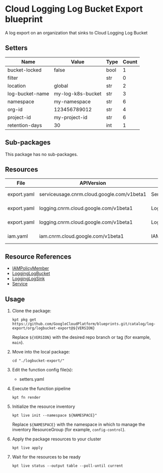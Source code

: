 <!-- BEGINNING OF PRE-COMMIT-BLUEPRINT DOCS HOOK:TITLE -->
# Cloud Logging Log Bucket Export blueprint


<!-- END OF PRE-COMMIT-BLUEPRINT DOCS HOOK:TITLE -->
<!-- BEGINNING OF PRE-COMMIT-BLUEPRINT DOCS HOOK:BODY -->
A log export on an organization that sinks to Cloud Logging Log Bucket

## Setters

|      Name       |       Value       | Type | Count |
|-----------------|-------------------|------|-------|
| bucket-locked   | false             | bool |     1 |
| filter          |                   | str  |     0 |
| location        | global            | str  |     2 |
| log-bucket-name | my-log-k8s-bucket | str  |     3 |
| namespace       | my-namespace      | str  |     6 |
| org-id          |      123456789012 | str  |     4 |
| project-id      | my-project-id     | str  |     6 |
| retention-days  |                30 | int  |     1 |

## Sub-packages

This package has no sub-packages.

## Resources

|    File     |                 APIVersion                 |       Kind       |            Name            |  Namespace   |
|-------------|--------------------------------------------|------------------|----------------------------|--------------|
| export.yaml | serviceusage.cnrm.cloud.google.com/v1beta1 | Service          | my-project-id-logbucket    | my-namespace |
| export.yaml | logging.cnrm.cloud.google.com/v1beta1      | LoggingLogSink   | 123456789012-logbucketsink | my-namespace |
| export.yaml | logging.cnrm.cloud.google.com/v1beta1      | LoggingLogBucket | my-log-k8s-bucket          | my-namespace |
| iam.yaml    | iam.cnrm.cloud.google.com/v1beta1          | IAMPolicyMember  | log-bkt-project-iam-policy | logging      |

## Resource References

- [IAMPolicyMember](https://cloud.google.com/config-connector/docs/reference/resource-docs/iam/iampolicymember)
- [LoggingLogBucket](https://cloud.google.com/config-connector/docs/reference/resource-docs/logging/logginglogbucket)
- [LoggingLogSink](https://cloud.google.com/config-connector/docs/reference/resource-docs/logging/logginglogsink)
- [Service](https://cloud.google.com/config-connector/docs/reference/resource-docs/serviceusage/service)

## Usage

1.  Clone the package:
    ```shell
    kpt pkg get https://github.com/GoogleCloudPlatform/blueprints.git/catalog/log-export/org/logbucket-export@${VERSION}
    ```
    Replace `${VERSION}` with the desired repo branch or tag
    (for example, `main`).

1.  Move into the local package:
    ```shell
    cd "./logbucket-export/"
    ```

1.  Edit the function config file(s):
    - setters.yaml

1.  Execute the function pipeline
    ```shell
    kpt fn render
    ```

1.  Initialize the resource inventory
    ```shell
    kpt live init --namespace ${NAMESPACE}"
    ```
    Replace `${NAMESPACE}` with the namespace in which to manage
    the inventory ResourceGroup (for example, `config-control`).

1.  Apply the package resources to your cluster
    ```shell
    kpt live apply
    ```

1.  Wait for the resources to be ready
    ```shell
    kpt live status --output table --poll-until current
    ```

<!-- END OF PRE-COMMIT-BLUEPRINT DOCS HOOK:BODY -->
